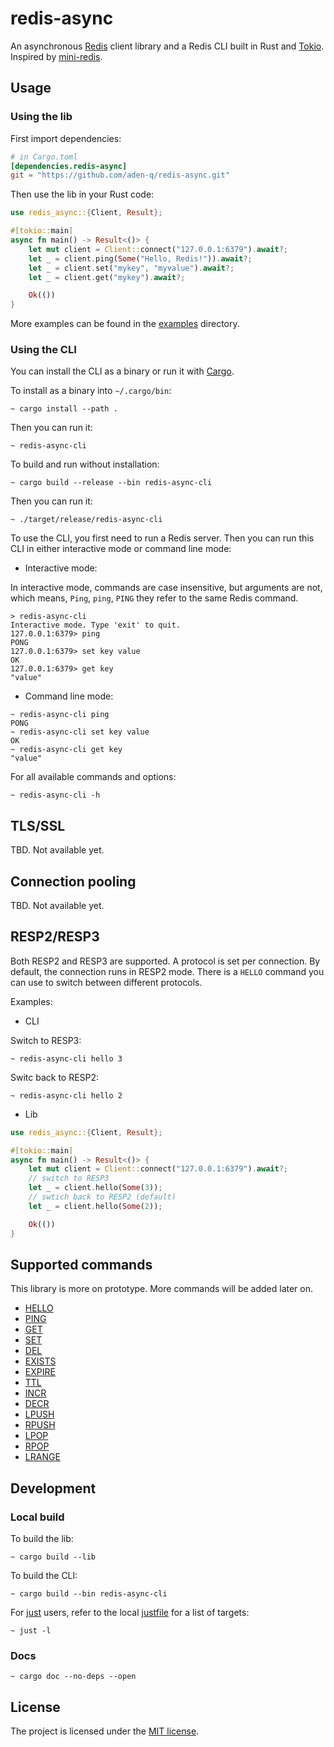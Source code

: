 # redis-async

An asynchronous [Redis][18] client library and a Redis CLI built in Rust and [Tokio][1]. Inspired by [mini-redis][2].

## Usage

### Using the lib

First import dependencies:

```TOML
# in Cargo.toml
[dependencies.redis-async]
git = "https://github.com/aden-q/redis-async.git"
```

Then use the lib in your Rust code:

```Rust
use redis_async::{Client, Result};

#[tokio::main]
async fn main() -> Result<()> {
    let mut client = Client::connect("127.0.0.1:6379").await?;
    let _ = client.ping(Some("Hello, Redis!")).await?;
    let _ = client.set("mykey", "myvalue").await?;
    let _ = client.get("mykey").await?;

    Ok(())
}
```

More examples can be found in the [examples](./examples/) directory.

### Using the CLI

You can install the CLI as a binary or run it with [Cargo][3].

To install as a binary into `~/.cargo/bin`:

```shell
~ cargo install --path .
```

Then you can run it:

```shell
~ redis-async-cli
```

To build and run without installation:

```shell
~ cargo build --release --bin redis-async-cli
```

Then you can run it:

```shell
~ ./target/release/redis-async-cli
```

To use the CLI, you first need to run a Redis server. Then you can run this CLI in either interactive mode or command line mode:

+ Interactive mode:

In interactive mode, commands are case insensitive, but arguments are not, which means, `Ping`, `ping`, `PING` they refer to the same Redis command.

```shell
> redis-async-cli
Interactive mode. Type 'exit' to quit.
127.0.0.1:6379> ping
PONG
127.0.0.1:6379> set key value    
OK
127.0.0.1:6379> get key
"value"
```

+ Command line mode:

```shell
~ redis-async-cli ping
PONG
~ redis-async-cli set key value
OK
~ redis-async-cli get key
"value"
```

For all available commands and options:

```shell
~ redis-async-cli -h
```

## TLS/SSL

TBD. Not available yet.

## Connection pooling

TBD. Not available yet.

## RESP2/RESP3

Both RESP2 and RESP3 are supported. A protocol is set per connection.
By default, the connection runs in RESP2 mode. There is a `HELLO` command you can
use to switch between different protocols.

Examples:

+ CLI

Switch to RESP3:

```shell
~ redis-async-cli hello 3
```

Switc back to RESP2:

```shell
~ redis-async-cli hello 2
```

+ Lib

```Rust
use redis_async::{Client, Result};

#[tokio::main]
async fn main() -> Result<()> {
    let mut client = Client::connect("127.0.0.1:6379").await?;
    // switch to RESP3
    let _ = client.hello(Some(3));
    // swtich back to RESP2 (default)
    let _ = client.hello(Some(2));

    Ok(())
}
```

## Supported commands

This library is more on prototype. More commands will be added later on.

+ [HELLO][20]
+ [PING][4]
+ [GET][5]
+ [SET][6]
+ [DEL][7]
+ [EXISTS][8]
+ [EXPIRE][9]
+ [TTL][10]
+ [INCR][11]
+ [DECR][12]
+ [LPUSH][13]
+ [RPUSH][14]
+ [LPOP][15]
+ [RPOP][16]
+ [LRANGE][17]

## Development

### Local build

To build the lib:

```shell
~ cargo build --lib
```

To build the CLI:

```shell
~ cargo build --bin redis-async-cli
```

For [just][19] users, refer to the local [justfile](./justfile) for a list of targets:

```shell
~ just -l
```

### Docs

```shell
~ cargo doc --no-deps --open
```

## License

The project is licensed under the [MIT license](./LICENSE).

[1]: https://tokio.rs/
[2]: https://github.com/tokio-rs/mini-redis
[3]: https://github.com/rust-lang/cargo
[4]: https://redis.io/docs/latest/commands/ping/
[5]: https://redis.io/docs/latest/commands/get/
[6]: https://redis.io/docs/latest/commands/set/
[7]: https://redis.io/docs/latest/commands/del/
[8]: https://redis.io/docs/latest/commands/exists/
[9]: https://redis.io/docs/latest/commands/expire/
[10]: https://redis.io/docs/latest/commands/ttl/
[11]: https://redis.io/docs/latest/commands/incr/
[12]: https://redis.io/docs/latest/commands/decr/
[13]: https://redis.io/docs/latest/commands/lpush/
[14]: https://redis.io/docs/latest/commands/rpush/
[15]: https://redis.io/docs/latest/commands/lpop/
[16]: https://redis.io/docs/latest/commands/rpop/
[17]: https://redis.io/docs/latest/commands/lrange/
[18]: https://redis.io/
[19]: https://github.com/casey/just
[20]: https://redis.io/docs/latest/commands/hello/
